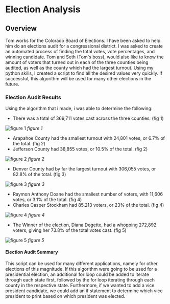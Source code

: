 # Election Analysis

## Overview

Tom works for the Colorado Board of Elections. I have been asked to help him do an elections audit for a congressional district. I was asked to create an automated process of finding the total votes, vote percentages, and winning candidate. Tom and Seth (Tom's boss), would also like to know the amount of voters that turned out in each of the three counties being audited, as well as the county which had the largest turnout. Using my python skills, I created a script to find all the desired values very quickly. If successful, this algorithm will be used for many other elections in the future.

### Election Audit Results

Using the algorithm that i made, i was able to determine the following:

- There was a total of 369,711 votes cast across the three counties. (fig 1)

![figure 1](https://user-images.githubusercontent.com/86024575/126096848-ff68ebf4-fb09-4dc6-8c58-6657a61cf416.png)
*figure 1*

- Arapahoe County had the smallest turnout with 24,801 votes, or 6.7% of the total. (fig 2)
- Jefferson County had 38,855 votes, or 10.5% of the total. (fig 2)

![figure 2](https://user-images.githubusercontent.com/86024575/126096911-fde3f82d-248f-4349-9b72-6b8ec7f36e19.png)
*figure 2*

-	Denver County had by far the largest turnout with 306,055 votes, or 82.8% of the total. (fig 3)

![figure 3](https://user-images.githubusercontent.com/86024575/126096953-3d0abbe6-059c-45c8-9714-a23b4ba2dfca.png)
*figure 3*

-	Raymon Anthony Doane had the smallest number of voters, with 11,606 votes, or 3.1% of the total. (fig 4)
-	Charles Casper Stockham had 85,213 voters, or 23% of the total. (fig 4)

![figure 4](https://user-images.githubusercontent.com/86024575/126096971-1073dabc-b3f9-442c-8f6d-381114211444.png)
*figure 4*

-	The Winner of the election, Diana Degette, had a whopping 272,892 voters, giving her 73.8% of the total votes cast. (fig 5)

![figure 5](https://user-images.githubusercontent.com/86024575/126097004-467b6404-cf61-4370-9144-427203ac9187.png)
*figure 5*

#### Election Audit Summary

This script can be used for many different applications, namely for other elections of this magnitude. If this algorithm were going to be used for a presidential election, an additional for loop could be added to iterate through each state first, followed by the for loop iterating through each county in the respective state. Furthermore, if we wanted to add a vice president candidate, we could add an if statement to determine which vice president to print based on which president was elected.

